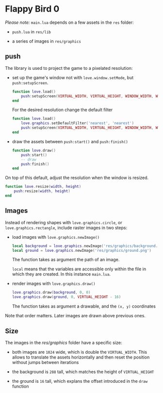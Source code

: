 # Flappy Bird 0

_Please note:_ `main.lua` depends on a few assets in the `res` folder:

- `push.lua` in `res/lib`

- a series of images in `res/graphics`

## push

The library is used to project the game to a pixelated resolution:

- set up the game's window not with `love.window.setMode`, but `push:setupScreen`.

  ```lua
  function love.load()
      push:setupScreen(VIRTUAL_WIDTH, VIRTUAL_HEIGHT, WINDOW_WIDTH, WINDOW_HEIGHT, OPTIONS)
  end
  ```

  For the desired resolution change the default filter

  ```lua
  function love.load()
      love.graphics.setDefaultFilter('nearest', 'nearest')
      push:setupScreen(VIRTUAL_WIDTH, VIRTUAL_HEIGHT, WINDOW_WIDTH, WINDOW_HEIGHT, OPTIONS)
  end
  ```

- draw the assets between `push:start()` and `push:finish()`

  ```lua
  function love.draw()
      push:start()
      -- draw
      push:finish()
  end
  ```

On top of this default, adjust the resolution when the window is resized.

```lua
function love.resize(width, height)
    push:resize(width, height)
end
```

## Images

Instead of rendering shapes with `love.graphics.circle`, or `love.graphics.rectangle`, include raster images in two steps:

- load images with `love.graphics.newImage()`

  ```lua
  local background = love.graphics.newImage('res/graphics/background.png')
  local ground = love.graphics.newImage('res/graphics/ground.png')
  ```

  The function takes as argument the path of an image.

  `local` means that the variables are accessible only within the file in which they are created. In this instance `main.lua`.

- render images with `love.graphics.draw()`

  ```lua
  love.graphics.draw(background, 0, 0)
  love.graphics.draw(ground, 0, VIRTUAL_HEIGHT - 16)
  ```

  The function takes as argument a drawable, and the `(x, y)` coordinates

Note that order matters. Later images are drawn above previous ones.

## Size

The images in the _res/graphics_ folder have a specific size:

- both images are `1024` wide, which is double the `VIRTUAL_WIDTH`. This allows to translate the assets horizontally and then reset the position without jumps between iterations

- the background is `288` tall, which matches the height of `VIRTUAL_HEIGHT`

- the ground is `16` tall, which explans the offset introduced in the `draw` function
